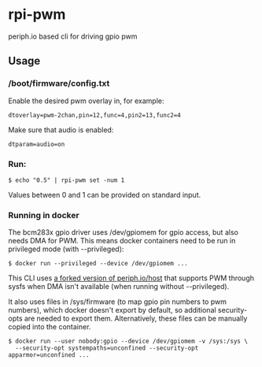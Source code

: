 # rpi-pwm
periph.io based cli for driving gpio pwm

## Usage
### /boot/firmware/config.txt
Enable the desired pwm overlay in, for example:
```
dtoverlay=pwm-2chan,pin=12,func=4,pin2=13,func2=4
```

Make sure that audio is enabled:
```
dtparam=audio=on
```

### Run: 
```
$ echo "0.5" | rpi-pwm set -num 1
```
Values between 0 and 1 can be provided on standard input.

### Running in docker
The bcm283x gpio driver uses /dev/gpiomem for gpio access, but also needs DMA for PWM. This means docker containers need to be run in privileged mode (with --privileged):

```
$ docker run --privileged --device /dev/gpiomem ...
```

This CLI uses [a forked version of periph.io/host](https://github.com/asssaf/periphio-host/pull/1) that supports PWM through sysfs when DMA 
isn't available (when running without --privileged). 

It also uses files in /sys/firmware (to map gpio pin numbers to pwm numbers), which docker doesn't export by 
default, so additional security-opts are needed to export them. Alternatively, these files can be manually copied into the container.
```
$ docker run --user nobody:gpio --device /dev/gpiomem -v /sys:/sys \
  --security-opt systempaths=unconfined --security-opt apparmor=unconfined ...
```
